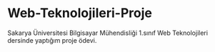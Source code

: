 # Web-Teknolojileri-Proje

Sakarya Üniversitesi Bilgisayar Mühendisliği 1.sınıf Web Teknolojileri dersinde yaptığım proje ödevi.

 
